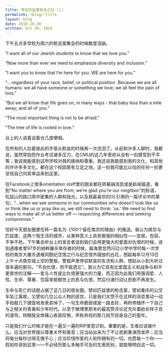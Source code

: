 ```yaml
---
title: 写在匹兹堡枪击之后（二）
permalink: /blog/:title
layout: blog
date: 2018-10-30
written: Oct 30, 2018
---
```


下午五点多学校为周六的枪击案集会的时候数度泪崩。

“I want all of our Jewish students to know that we love you.”

“Now more than ever we need to emphasize diversity and inclusion.”

“I want you to know that I’m here for you. WE are here for you.”

“….regardless of your race, belief, or political position. Because we are all humans: we all have someone or something we love; we all feel the pain of loss.”

“But we all know that life goes on, in many ways - that baby less than a mile away; and all of you.”

“The most important thing is not to be afraid.”

“The tree of life is rooted in love.”

台上的人说着说着也几度哽咽。

在所有的人拉着彼此的手低头默哀的时候再一次流泪了。从前和许多人聊时，我都说，虽然常抱怨作业考试诸多压力，在CMU的这几年里却从没有一刻感受到不平等；我说我能感到这所学校对我的接纳和尊重。我还说我能感到我的文化，和其他的许许多多文化，都在这个校园里有立足之地。这一刻我可能比以往的任何一刻更坚信自己何其幸运来到这里。

在Facebook上很多orientation staff里的朋友都在转募捐消息或是新闻报道，看到“No matter where you are from, we’re glad you’re our neighbor”的标语，松鼠山的路口雨中密集的人群和烛光，以及我最喜欢的OL引用的一篇评论中的某句，“...when we see someone in our communities who doesn’t look like us or think like us or pray like us, we still need to think: ‘us.’ We need to find ways to make all of us better off — respecting differences and seeking compromise.”

恰好今天朋友圈里在转一篇名为《100个留在南京的理由》的推送。我认为南京与匹兹堡，这两个我生活的城市，从某种意义上具有极强的相似性——宜居，包容，不争不抢。下午集会听台上的发言者说到我们会用更强大的爱面对仇恨的时候，说到遇难者里97岁的纳粹屠杀幸存者的时候，脑海里忽然闪过小学中学时每一次学校的南京大屠杀遇难同胞纪念馆之行与纪念馆外摆放的白花，想起每年12月13日上午十点南京城上空的警报，警报声里停驻默哀的车流和人群。想起从小到大听过很多遍的那句，“不会仇恨，但不能遗忘”。我认为它具有比爱国主义和战争与和平更普世的注解——爱与人性是比仇恨更强大的力量，而正因为此我们用强调爱、人性、生命、尊重、包容来抵御世上的恶与仇恨，然后付诸行动让悲剧不再发生。

生命与死亡的话题占据了这几日的朋友圈。譬如匹兹堡的枪击案，譬如重庆的公交车坠江事故，又譬如几位公众人物的逝世。只是我们太惯于在这样的消息里动一动手指敲几下键盘地发表哀悼了，一句生命脆弱或是一路走好，再附带缅怀一下自己与之相关的青春和少年时代。以至于微博里原本的最高赞评论还充斥着脸长样子丑的谩骂，转眼就全体痛心疾首叹惋，声称央视的那几档节目是自己的童年。

只是我们什么时候才能在一遍又一遍的RIP里意识到，重要的是，生者应该做什么。应当对世界报以尊重关怀和善意；应当站出来为了不让悲剧重演而发声；应当将每分每秒过得无愧于心；应当珍惜所爱的人和所拥有的一切。也愿每一个你——假如你读到这里——不必经历那么多触手可及的生离死别，就能够明白这一切。